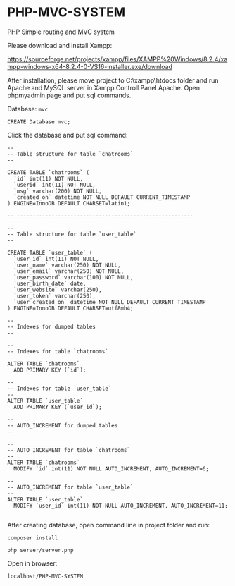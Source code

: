 # PHP-MVC-SYSTEM
PHP Simple routing and MVC system

Please download and install Xampp:

https://sourceforge.net/projects/xampp/files/XAMPP%20Windows/8.2.4/xampp-windows-x64-8.2.4-0-VS16-installer.exe/download

After installation, please move project to C:\xampp\htdocs folder and run Apache and MySQL server in Xampp Controll Panel Apache. Open phpmyadmin page and put sql commands.

Database: `mvc`

```CREATE Database mvc;```

Click the database and put sql command:

```
--
-- Table structure for table `chatrooms`
--

CREATE TABLE `chatrooms` (
  `id` int(11) NOT NULL,
  `userid` int(11) NOT NULL,
  `msg` varchar(200) NOT NULL,
  `created_on` datetime NOT NULL DEFAULT CURRENT_TIMESTAMP
) ENGINE=InnoDB DEFAULT CHARSET=latin1;

-- --------------------------------------------------------

--
-- Table structure for table `user_table`
--

CREATE TABLE `user_table` (
  `user_id` int(11) NOT NULL,
  `user_name` varchar(250) NOT NULL,
  `user_email` varchar(250) NOT NULL,
  `user_password` varchar(100) NOT NULL,
  `user_birth_date` date,
  `user_website` varchar(250),
  `user_token` varchar(250),
  `user_created_on` datetime NOT NULL DEFAULT CURRENT_TIMESTAMP
) ENGINE=InnoDB DEFAULT CHARSET=utf8mb4;

--
-- Indexes for dumped tables
--

--
-- Indexes for table `chatrooms`
--
ALTER TABLE `chatrooms`
  ADD PRIMARY KEY (`id`);

--
-- Indexes for table `user_table`
--
ALTER TABLE `user_table`
  ADD PRIMARY KEY (`user_id`);

--
-- AUTO_INCREMENT for dumped tables
--

--
-- AUTO_INCREMENT for table `chatrooms`
--
ALTER TABLE `chatrooms`
  MODIFY `id` int(11) NOT NULL AUTO_INCREMENT, AUTO_INCREMENT=6;

--
-- AUTO_INCREMENT for table `user_table`
--
ALTER TABLE `user_table`
  MODIFY `user_id` int(11) NOT NULL AUTO_INCREMENT, AUTO_INCREMENT=11;
  
  ```
After creating database, open command line in project folder and run:

```composer install```

```php server/server.php```

Open in browser:

```localhost/PHP-MVC-SYSTEM```
